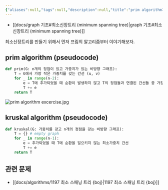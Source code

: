 ```yaml
---
{"aliases":null,"tags":null,"description":null,"title":"prim algorithm과 kruskal algorithm {Minimum Spanning Tree}","created":"2023-08-20T22:13:53","updated":"2023-08-20T22:29:57","dg-publish":true,"permalink":"/docs/prim algorithm과 kruskal algorithm {Minimum Spanning Tree}/","dgPassFrontmatter":true}
---
```


- [[docs/graph 기초#최소신장트리 (minimum spanning tree)\|graph 기초#최소신장트리 (minimum spanning tree)]]

최소신장트리를 만들기 위해서 먼저 프림의 알고리즘부터 이야기해보자.

## prim algorithm (pseudocode)

```python
def prim(G: n개의 정점이 있고 가중치가 있는 비방향 그래프):
	T = G에서 가장 작은 가중치를 갖는 간선 (u, v)
	for _ in range(n-2):
		e = T에 추가되었을 때 순환이 발생하지 않고 T의 정점들과 연결된 간선들 중 가장 저렴한 가중치를 갖는 간선
		T += e
	return T
```

![prim algorithm excercise.jpg](/img/user/docs/assets/prim%20algorithm%20excercise.jpg)

## kruskal algorithm (pseudocode)

```python
def kruskal(G: 가중치를 갖고 n개의 정점을 갖는 비방향 그래프):
	T = {} # empty graph
	for _ in range(n-1):
		e = 추가되었을 때 T에 순환을 일으키지 않는 최소가중치 간선
		T += e
	return T
```


## 관련 문제

- [[docs/algorithms/1197 최소 스패닝 트리 {boj}\|1197 최소 스패닝 트리 {boj}]]